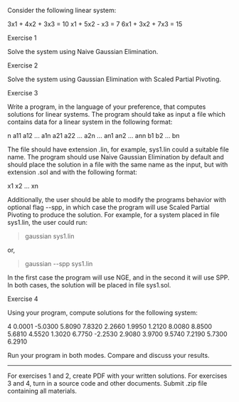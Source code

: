 Consider the following linear system:

3x1 + 4x2 + 3x3 = 10
x1 + 5x2 - x3 = 7
6x1 + 3x2 + 7x3 = 15

Exercise 1

Solve the system using Naive Gaussian Elimination.

Exercise 2

Solve the system using Gaussian Elimination with Scaled Partial Pivoting.

Exercise 3

Write a program, in the language of your preference, that computes solutions for linear systems. The program should take as input a file which contains data for a linear system in the following format:

n
a11 a12 ... a1n
a21 a22 ... a2n
...
an1 an2 ... ann
b1   b2   ... bn

The file should have extension .lin, for example, sys1.lin could a suitable file name. The program should use Naive Gaussian Elimination by default and should place the solution in a file with the same name as the input, but with extension .sol and with the following format:

x1 x2 ... xn

Additionally, the user should be able to modify the programs behavior with optional flag --spp, in which case the program will use Scaled Partial Pivoting to produce the solution. For example, for a system placed in file sys1.lin, the user could run:

> gaussian sys1.lin

or,

> gaussian --spp sys1.lin

In the first case the program will use NGE, and in the second it will use SPP. In both cases, the solution will be placed in file sys1.sol.

Exercise 4

Using your program, compute solutions for the following system:

4
0.0001  -5.0300  5.8090  7.8320
2.2660   1.9950  1.2120  8.0080
8.8500   5.6810  4.5520  1.3020
6.7750  -2.2530  2.9080  3.9700
9.5740   7.2190  5.7300  6.2910

Run your program in both modes. Compare and discuss your results.

---

For exercises 1 and 2, create PDF with your written solutions. For exercises 3 and 4, turn in a source code and other documents. Submit .zip file containing all materials.
